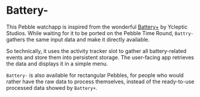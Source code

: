 # Battery-

This Pebble watchapp is inspired from the wonderful [Battery+][1]
by Ycleptic Studios. While waiting for it to be ported on the Pebble
Time Round, `Battry-` gathers the same input data and make it directly
available.

[1]: https://apps.getpebble.com/en_US/application/55197642d6fa6f2633000092

So technically, it uses the activity tracker slot to gather all
battery-related events and store them into persistent storage. The
user-facing app retrieves the data and displays it in a simple menu.

`Battery-` is also available for rectangular Pebbles, for people who
would rather have the raw data to process themselves, instead of the
ready-to-use processed data showed by `Battery+`.
